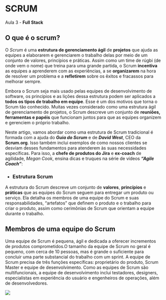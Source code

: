 # SCRUM
Aula 3 - **Full Stack**

## O que é o scrum?

O *Scrum* é uma **estrutura de gerenciamento ágil** de **projetos** que ajuda as equipes a elaborarem e gerenciarem o trabalho delas por meio de um conjunto de valores, princípios e práticas. Assim como um time de rúgbi (de onde vem o nome) que treina para uma grande partida, o Scrum **incentiva** as equipes a aprenderem com as experiências, a se **organizarem** na hora de resolver um problema e a **refletirem** sobre os êxitos e fracassos para melhorar sempre.

Embora o Scrum seja mais usado pelas equipes de desenvolvimento de software, os princípios e as lições dessa estrutura podem ser aplicados a **todos os tipos de trabalho em equipe**. Esse é um dos motivos que torna o Scrum tão conhecido. Muitas vezes considerado como uma estrutura ágil de gerenciamento de projetos, o Scrum descreve um conjunto de **reuniões, ferramentas e papéis** que funcionam juntos para que as equipes organizem e gerenciem o próprio trabalho.

Neste artigo, vamos abordar como uma estrutura de Scrum tradicional é formada com a ajuda do ***Guia do Scrum*** e de ***David West***, CEO da **Scrum.org**. Isso também inclui exemplos de como nossos clientes se desviam desses fundamentos para atenderem às suas necessidades específicas. Para isso, a **chefe de produtos do Jira** e **ex-coach** de agilidade, *Megan Cook*, ensina dicas e truques na série de vídeos ***“Agile Coach”***: 


- ### Estrutura Scrum
A estrutura do Scrum descreve um conjunto de **valores**, **princípios** e **práticas** que as equipes do Scrum seguem para entregar um produto ou serviço. Ela detalha os membros de uma equipe do Scrum e suas responsabilidades, “artefatos” que definem o produto e o trabalho para criar o produto, assim como cerimônias de Scrum que orientam a equipe durante o trabalho.

 ## Membros de uma equipe do Scrum

 Uma equipe de Scrum é pequena, ágil e dedicada a oferecer incrementos de produtos comprometidos.O tamanho da equipe de Scrum no geral é pequeno, com cerca de 10 pessoas, mas é grande o suficiente para concluir uma parte substancial do trabalho com um sprint. A equipe de Scrum precisa de três funções específicas: proprietário do produto, Scrum Master e equipe de desenvolvimento. Como as equipes de Scrum são multifuncionais, a equipe de desenvolvimento inclui testadores, designers, especialistas em experiência do usuário e engenheiros de operações, além de desenvolvedores.

![](https://nira.com/wp-content/uploads/2019/10/Sep12_ScrumTeamRoles_1_@2x.png)

